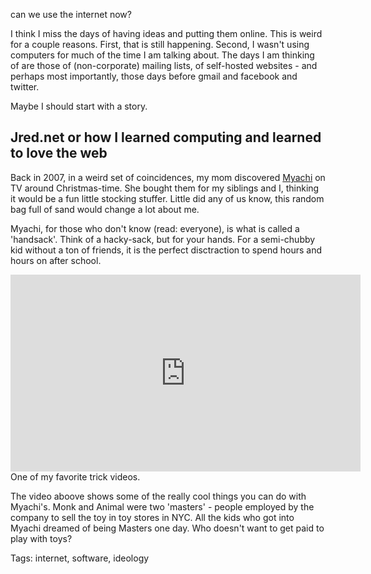 can we use the internet now?

I think I miss the days of having ideas and putting them online. This is weird for a couple reasons. First, that is still happening. Second, I wasn't using computers for much of the time I am talking about. The days I am thinking of are those of (non-corporate) mailing lists, of self-hosted websites - and perhaps most importantly, those days before gmail and facebook and twitter.

Maybe I should start with a story.

## Jred.net or how I learned computing and learned to love the web
Back in 2007, in a weird set of coincidences, my mom discovered [Myachi](http://myachi.com) on TV around Christmas-time. She bought them for my siblings and I, thinking it would be a fun little stocking stuffer. Little did any of us know, this random bag full of sand would change a lot about me.

Myachi, for those who don't know (read: everyone), is what is called a 'handsack'. Think of a hacky-sack, but for your hands. For a semi-chubby kid without a ton of friends, it is the perfect disctraction to spend hours and hours on after school. 

<iframe width="560" height="315" src="https://www.youtube.com/embed/9tKNcRIUEyo" frameborder="0" allowfullscreen></iframe>
One of my favorite trick videos.

The video aboove shows some of the really cool things you can do with Myachi's. Monk and Animal were two 'masters' - people employed by the company to sell the toy in toy stores in NYC. All the kids who got into Myachi dreamed of being Masters one day. Who doesn't want to get paid to play with toys?



Tags: internet, software, ideology
